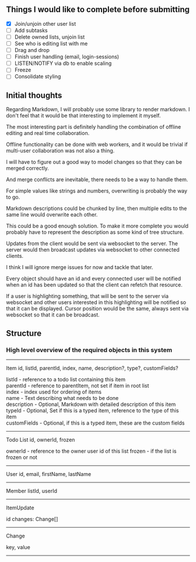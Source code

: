 ## Things I would like to complete before submitting

- [x] Join/unjoin other user list
- [ ] Add subtasks
- [ ] Delete owned lists, unjoin list
- [ ] See who is editing list with me
- [ ] Drag and drop
- [ ] Finish user handling (email, login-sessions)
- [ ] LISTEN/NOTIFY via db to enable scaling
- [ ] Freeze
- [ ] Consolidate styling

## Initial thoughts

Regarding Markdown, I will probably use some library to render markdown. I don't feel that it would be that interesting to implement it myself.

The most interesting part is definitely handling the combination of offline editing and real time collaboration.

Offline functionality can be done with web workers, and it would be trivial if multi-user collaboration was not also a thing.

I will have to figure out a good way to model changes so that they can be merged correctly.

And merge conflicts are inevitable, there needs to be a way to handle them.

For simple values like strings and numbers, overwriting is probably the way to go.

Markdown descriptions could be chunked by line, then multiple edits to the same line would overwrite each other.

This could be a good enough solution. To make it more complete you would probably have to represent the description as some kind of tree structure.

Updates from the client would be sent via websocket to the server. The server would then broadcast updates via websocket to other connected clients.

I think I will ignore merge issues for now and tackle that later.

Every object should have an id and every connected user will be notified when an id has been updated so that the client can refetch that resource.

If a user is highlighting something, that will be sent to the server via websocket and other users interested in this highlighting will be notified so that it can be displayed.
Cursor position would be the same, always sent via websocket so that it can be broadcast.

## Structure

### High level overview of the required objects in this system

--- 

Item
id, listId, parentId, index, name, description?, type?, customFields?

listId - reference to a todo list containing this item  
parentId - reference to parentItem, not set if item in root list  
index - index used for ordering of items  
name - Text describing what needs to be done  
description - Optional, Markdown with detailed description of this item  
typeId - Optional, Set if this is a typed item, reference to the type of this item  
customFields - Optional, if this is a typed item, these are the custom fields

---

Todo List
id, ownerId, frozen

ownerId - reference to the owner user id of this list
frozen - if the list is frozen or not

---

User
id, email, firstName, lastName

---

Member
listId, userId

---

ItemUpdate

id
changes: Change[]

---

Change

key, value

---

